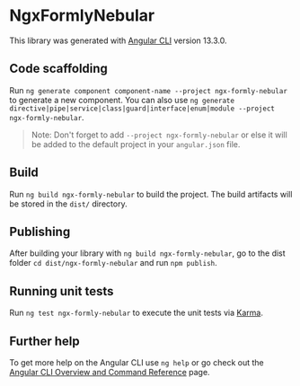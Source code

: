# NgxFormlyNebular

This library was generated with [Angular CLI](https://github.com/angular/angular-cli) version 13.3.0.

## Code scaffolding

Run `ng generate component component-name --project ngx-formly-nebular` to generate a new component. You can also use `ng generate directive|pipe|service|class|guard|interface|enum|module --project ngx-formly-nebular`.
> Note: Don't forget to add `--project ngx-formly-nebular` or else it will be added to the default project in your `angular.json` file. 

## Build

Run `ng build ngx-formly-nebular` to build the project. The build artifacts will be stored in the `dist/` directory.

## Publishing

After building your library with `ng build ngx-formly-nebular`, go to the dist folder `cd dist/ngx-formly-nebular` and run `npm publish`.

## Running unit tests

Run `ng test ngx-formly-nebular` to execute the unit tests via [Karma](https://karma-runner.github.io).

## Further help

To get more help on the Angular CLI use `ng help` or go check out the [Angular CLI Overview and Command Reference](https://angular.io/cli) page.
